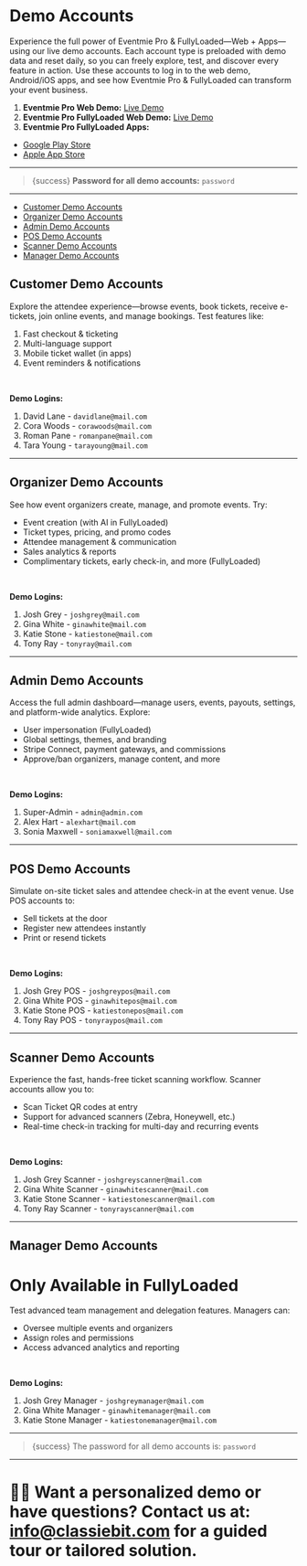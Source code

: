 # Demo Accounts

Experience the full power of Eventmie Pro & FullyLoaded—Web + Apps—using our live demo accounts. Each account type is preloaded with demo data and reset daily, so you can freely explore, test, and discover every feature in action. Use these accounts to log in to the web demo, Android/iOS apps, and see how Eventmie Pro & FullyLoaded can transform your event business.

1. **Eventmie Pro Web Demo:** [Live Demo](https://eventmie-pro-demo.classiebit.com)
2. **Eventmie Pro FullyLoaded Web Demo:** [Live Demo](https://eventmie-pro-fullyloaded-demo.classiebit.com)
3. **Eventmie Pro FullyLoaded Apps:**
  - [Google Play Store](https://play.google.com/store/apps/details?id=com.eventmieprofullyloaded.eventmieprofullyloadedapp)
  - [Apple App Store](https://apps.apple.com/in/app/eventmie-pro-fullyloaded/id6745605381)

---

> {success} **Password for all demo accounts:** `password`

---

- [Customer Demo Accounts](#customer-demo-accounts)
- [Organizer Demo Accounts](#organizer-demo-accounts)
- [Admin Demo Accounts](#admin-demo-accounts)
- [POS Demo Accounts](#pos-demo-accounts)
- [Scanner Demo Accounts](#scanner-demo-accounts)
- [Manager Demo Accounts](#manager-demo-accounts)

<a name="customer-demo-accounts"></a>
## Customer Demo Accounts

Explore the attendee experience—browse events, book tickets, receive e-tickets, join online events, and manage bookings. Test features like:

1. Fast checkout & ticketing
2. Multi-language support
3. Mobile ticket wallet (in apps)
4. Event reminders & notifications

<br>

**Demo Logins:**
1. David Lane         - `davidlane@mail.com`
2. Cora Woods         - `corawoods@mail.com`
3. Roman Pane         - `romanpane@mail.com`
4. Tara Young         - `tarayoung@mail.com`

---

<a name="organizer-demo-accounts"></a>
## Organizer Demo Accounts

See how event organizers create, manage, and promote events. Try:
- Event creation (with AI in FullyLoaded)
- Ticket types, pricing, and promo codes
- Attendee management & communication
- Sales analytics & reports
- Complimentary tickets, early check-in, and more (FullyLoaded)

<br>

**Demo Logins:**

1. Josh Grey          - `joshgrey@mail.com`
2. Gina White         - `ginawhite@mail.com`
3. Katie Stone        - `katiestone@mail.com`
4. Tony Ray           - `tonyray@mail.com`

---

<a name="admin-demo-accounts"></a>
## Admin Demo Accounts

Access the full admin dashboard—manage users, events, payouts, settings, and platform-wide analytics. Explore:
- User impersonation (FullyLoaded)
- Global settings, themes, and branding
- Stripe Connect, payment gateways, and commissions
- Approve/ban organizers, manage content, and more

<br>

**Demo Logins:**

1. Super-Admin        - `admin@admin.com`
2. Alex Hart          - `alexhart@mail.com`
3. Sonia Maxwell      - `soniamaxwell@mail.com`

---

<a name="pos-demo-accounts"></a>
## POS Demo Accounts

Simulate on-site ticket sales and attendee check-in at the event venue. Use POS accounts to:
- Sell tickets at the door
- Register new attendees instantly
- Print or resend tickets

<br>

**Demo Logins:**

1. Josh Grey POS        - `joshgreypos@mail.com`
2. Gina White POS       - `ginawhitepos@mail.com`
3. Katie Stone POS      - `katiestonepos@mail.com`
4. Tony Ray POS         - `tonyraypos@mail.com`

---

<a name="scanner-demo-accounts"></a>
## Scanner Demo Accounts

Experience the fast, hands-free ticket scanning workflow. Scanner accounts allow you to:
- Scan Ticket QR codes at entry
- Support for advanced scanners (Zebra, Honeywell, etc.)
- Real-time check-in tracking for multi-day and recurring events

<br>

**Demo Logins:**
1. Josh Grey Scanner        - `joshgreyscanner@mail.com`
2. Gina White Scanner       - `ginawhitescanner@mail.com`
3. Katie Stone Scanner      - `katiestonescanner@mail.com`
4. Tony Ray Scanner         - `tonyrayscanner@mail.com`

---


<a name="manager-demo-accounts"></a>
## Manager Demo Accounts

# Only Available in FullyLoaded

Test advanced team management and delegation features. Managers can:
- Oversee multiple events and organizers
- Assign roles and permissions
- Access advanced analytics and reporting

<br>

**Demo Logins:**
1. Josh Grey Manager        - `joshgreymanager@mail.com`
2. Gina White Manager       - `ginawhitemanager@mail.com`
3. Katie Stone Manager      - `katiestonemanager@mail.com`

---

> {success} The password for all demo accounts is: `password`

---

# 👨‍✈️ Want a personalized demo or have questions? Contact us at: [info@classiebit.com](mailto:info@classiebit.com) for a guided tour or tailored solution.

